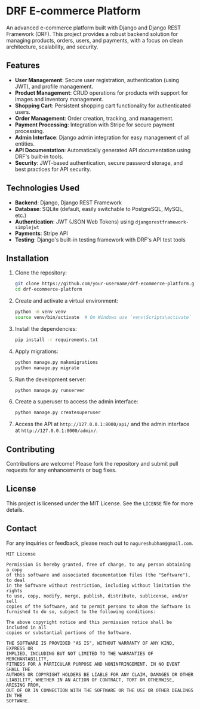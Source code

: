 # DRF E-commerce Platform

An advanced e-commerce platform built with Django and Django REST Framework (DRF). This project provides a robust backend solution for managing products, orders, users, and payments, with a focus on clean architecture, scalability, and security.

## Features

- **User Management**: Secure user registration, authentication (using JWT), and profile management.
- **Product Management**: CRUD operations for products with support for images and inventory management.
- **Shopping Cart**: Persistent shopping cart functionality for authenticated users.
- **Order Management**: Order creation, tracking, and management.
- **Payment Processing**: Integration with Stripe for secure payment processing.
- **Admin Interface**: Django admin integration for easy management of all entities.
- **API Documentation**: Automatically generated API documentation using DRF's built-in tools.
- **Security**: JWT-based authentication, secure password storage, and best practices for API security.

## Technologies Used

- **Backend**: Django, Django REST Framework
- **Database**: SQLite (default, easily switchable to PostgreSQL, MySQL, etc.)
- **Authentication**: JWT (JSON Web Tokens) using `djangorestframework-simplejwt`
- **Payments**: Stripe API
- **Testing**: Django's built-in testing framework with DRF's API test tools

## Installation

1. Clone the repository:
   ```bash
   git clone https://github.com/your-username/drf-ecommerce-platform.git
   cd drf-ecommerce-platform
   ```

2. Create and activate a virtual environment:
   ```bash
   python -m venv venv
   source venv/bin/activate  # On Windows use `venv\Scripts\activate`
   ```

3. Install the dependencies:
   ```bash
   pip install -r requirements.txt
   ```

4. Apply migrations:
   ```bash
   python manage.py makemigrations
   python manage.py migrate
   ```

5. Run the development server:
   ```bash
   python manage.py runserver
   ```

6. Create a superuser to access the admin interface:
   ```bash
   python manage.py createsuperuser
   ```

7. Access the API at `http://127.0.0.1:8000/api/` and the admin interface at `http://127.0.0.1:8000/admin/`.

## Contributing

Contributions are welcome! Please fork the repository and submit pull requests for any enhancements or bug fixes.

## License

This project is licensed under the MIT License. See the `LICENSE` file for more details.

## Contact

For any inquiries or feedback, please reach out to `nagureshubham@gmail.com`.


   ```plaintext
   MIT License

   Permission is hereby granted, free of charge, to any person obtaining a copy
   of this software and associated documentation files (the "Software"), to deal
   in the Software without restriction, including without limitation the rights
   to use, copy, modify, merge, publish, distribute, sublicense, and/or sell
   copies of the Software, and to permit persons to whom the Software is
   furnished to do so, subject to the following conditions:

   The above copyright notice and this permission notice shall be included in all
   copies or substantial portions of the Software.

   THE SOFTWARE IS PROVIDED "AS IS", WITHOUT WARRANTY OF ANY KIND, EXPRESS OR
   IMPLIED, INCLUDING BUT NOT LIMITED TO THE WARRANTIES OF MERCHANTABILITY,
   FITNESS FOR A PARTICULAR PURPOSE AND NONINFRINGEMENT. IN NO EVENT SHALL THE
   AUTHORS OR COPYRIGHT HOLDERS BE LIABLE FOR ANY CLAIM, DAMAGES OR OTHER
   LIABILITY, WHETHER IN AN ACTION OF CONTRACT, TORT OR OTHERWISE, ARISING FROM,
   OUT OF OR IN CONNECTION WITH THE SOFTWARE OR THE USE OR OTHER DEALINGS IN THE
   SOFTWARE.

